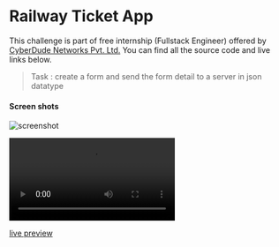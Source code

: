 # Railway Ticket App

This challenge is part of free internship (Fullstack Engineer) offered by [CyberDude Networks Pvt. Ltd.](https://cyberdudenetworks.com) You can find all the source code and live links below.

> Task : create a form and send the form detail to a server in json datatype

#### Screen shots

![screenshot](./02-railway-tkt-app/public/Screenshot-of-railway-ticket-app.png)

![screenshot](./02-railway-tkt-app/public/form-data-in-dom-task-cdn.mp4)

[live preview ](https://sharif-22.github.io/cyberdude-challenges/javascript%20dom/02-railway-tkt-app/dist/)

<!-- ### start the server

cd .\server\

<!-- start server using -->

<!-- json-server --watch data.json -->
